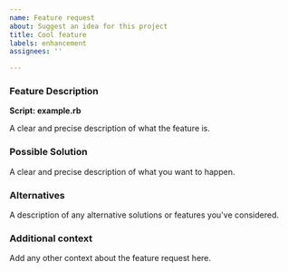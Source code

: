 ```yaml
---
name: Feature request
about: Suggest an idea for this project
title: Cool feature
labels: enhancement
assignees: ''

---
```


### Feature Description
**Script: example.rb**

A clear and precise description of what the feature is.

### Possible Solution
A clear and precise description of what you want to happen.

### Alternatives
A description of any alternative solutions or features you've considered.

### Additional context
Add any other context about the feature request here.
